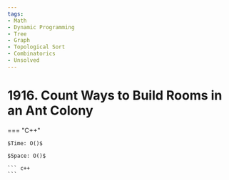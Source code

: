 ```yaml
---
tags:
- Math
- Dynamic Programming
- Tree
- Graph
- Topological Sort
- Combinatorics
- Unsolved
---
```



# 1916. Count Ways to Build Rooms in an Ant Colony

=== "C++"

    $Time: O()$

    $Space: O()$

    ``` c++
    ```